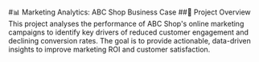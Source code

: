 #📊 Marketing Analytics: ABC Shop Business Case
##🧠 Project Overview
This project analyses the performance of ABC Shop's online marketing campaigns to identify key drivers of reduced customer engagement and declining conversion rates. The goal is to provide actionable, data-driven insights to improve marketing ROI and customer satisfaction.
